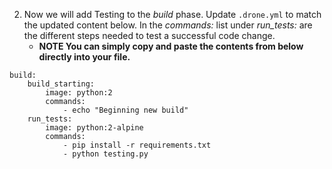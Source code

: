 
2. Now we will add Testing to the *build* phase.  Update `.drone.yml` to match the updated content below. In the _commands:_ list under _run\_tests:_ are the different steps needed to test a successful code change.  
	* **NOTE You can simply copy and paste the contents from below directly into your file.**

```
build:
    build_starting:
        image: python:2
        commands:
            - echo "Beginning new build"
    run_tests:
        image: python:2-alpine
        commands:
            - pip install -r requirements.txt
            - python testing.py
```

